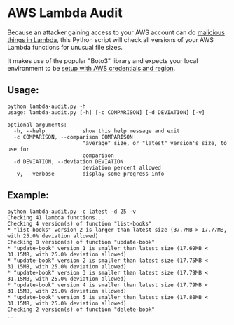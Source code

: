 # AWS Lambda Audit
Because an attacker gaining access to your AWS account can do 
[malicious things in Lambda](http://hypn.za.net/blog/2017/08/23/aws-lambda-mischief/), this Python script will check all 
versions of your AWS Lambda functions for unusual file sizes.

It makes use of the popular "Boto3" library and expects your local environment to be [setup with AWS credentials and region](https://docs.aws.amazon.com/cli/latest/userguide/cli-chap-getting-started.html).

## Usage:

	python lambda-audit.py -h
	usage: lambda-audit.py [-h] [-c COMPARISON] [-d DEVIATION] [-v]

	optional arguments:
	  -h, --help            show this help message and exit
	  -c COMPARISON, --comparison COMPARISON
	                        "average" size, or "latest" version's size, to use for
	                        comparison
	  -d DEVIATION, --deviation DEVIATION
	                        deviation percent allowed
	  -v, --verbose         display some progress info

## Example:

	python lambda-audit.py -c latest -d 25 -v
	Checking 41 lambda functions...
	Checking 4 version(s) of function "list-books"
 	* "list-books" version 2 is larger than latest size (37.7MB > 17.77MB, with 25.0% deviation allowed)
	Checking 8 version(s) of function "update-book"
 	* "update-book" version 1 is smaller than latest size (17.69MB < 31.15MB, with 25.0% deviation allowed)
 	* "update-book" version 2 is smaller than latest size (17.75MB < 31.15MB, with 25.0% deviation allowed)
 	* "update-book" version 3 is smaller than latest size (17.79MB < 31.15MB, with 25.0% deviation allowed)
 	* "update-book" version 4 is smaller than latest size (17.79MB < 31.15MB, with 25.0% deviation allowed)
 	* "update-book" version 5 is smaller than latest size (17.88MB < 31.15MB, with 25.0% deviation allowed)
	Checking 2 version(s) of function "delete-book"
	...